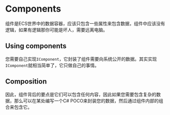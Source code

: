 # Components

组件是ECS世界中的数据容器，应该只包含一些属性来包含数据，组件中应该没有逻辑，如果有逻辑那你可能是坏人，需要远离电脑。

## Using components

您需要自己实现`IComponent`，它封装了组件需要向系统公开的数据。其实实现`IComponent`就相当简单了，它只做自己的事情。

## Composition

因此，组件背后的要点是它们可以包含任何内容，因此如果您需要包含复杂的数据，那么可以在某处编写一个C# POCO来封装您的数据，然后通过组件内部的组合来包含它。
